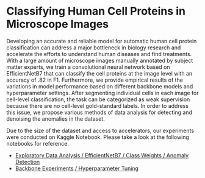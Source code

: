 # Classifying Human Cell Proteins in Microscope Images

Developing an accurate and reliable model for automatic human cell protein classification can address a major bottleneck in biology research and accelerate the efforts to understand human diseases and find treatments. With a large amount of microscope images manually annotated by subject matter experts, we train a convolutional neural network based on EfficientNetB7 that can classify the cell proteins at the image level with an accuracy of .82 in F1. Furthermore, we provide empirical results of the variations in model performance based on different backbone models and hyperparameter settings. After segmenting individual cells in each image for cell-level classification, the task can be categorized as weak supervision because there are no cell-level gold-standard labels. In order to address this issue, we propose various methods of data analysis for detecting and denoising the anomalies in the dataset.

Due to the size of the dataset and access to accelerators, our experiments were conducted on Kaggle Notebook. Please take a look at the following notebooks for reference. 
* [Exploratory Data Analysis / EfficientNetB7 / Class Weights / Anomaly Detection](https://www.kaggle.com/kicksomeasphalt/classifying-cells)
* [Backbone Experiments / Hyperparameter Tuning](https://www.kaggle.com/scottbamford/hyperparameter-tuning#EfficentNetB7)
